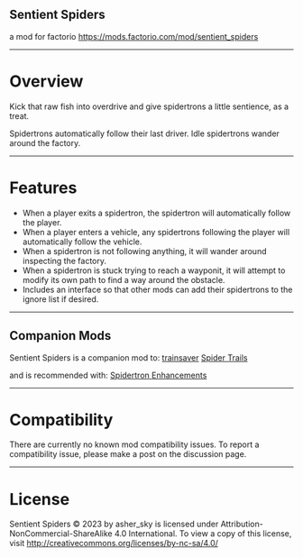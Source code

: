 ## Sentient Spiders
a mod for factorio
https://mods.factorio.com/mod/sentient_spiders

---------------------
# Overview
Kick that raw fish into overdrive and give spidertrons a little sentience, as a treat.

Spidertrons automatically follow their last driver.
Idle spidertrons wander around the factory.

---------------------
# Features

- When a player exits a spidertron, the spidertron will automatically follow the player.
- When a player enters a vehicle, any spidertrons following the player will automatically follow the vehicle.
- When a spidertron is not following anything, it will wander around inspecting the factory.
- When a spidertron is stuck trying to reach a wayponit, it will attempt to modify its own path to find a way around the obstacle.
- Includes an interface so that other mods can add their spidertrons to the ignore list if desired.
<!-- 
---------------------
# Gallery
33% Intensity (default)

![33% Intensity (default)](https://github.com/jingleheimer-schmidt/dim_lamps/blob/4553d4314c4aaf3b90d059912886a27664dc1f5e/gallery/medium/33.png?raw=true)

50% Intensity

![50% Intensity](https://github.com/jingleheimer-schmidt/dim_lamps/blob/4553d4314c4aaf3b90d059912886a27664dc1f5e/gallery/medium/50.png?raw=true)

100% Intensity (original)

![100% Intensity (original)](https://github.com/jingleheimer-schmidt/dim_lamps/blob/4553d4314c4aaf3b90d059912886a27664dc1f5e/gallery/medium/100.png?raw=true) -->

---------------------
## Companion Mods
Sentient Spiders is a companion mod to:
[trainsaver](https://mods.factorio.com/mod/trainsaver)
[Spider Trails](https://mods.factorio.com/mod/spider-trails)

and is recommended with:
[Spidertron Enhancements](https://mods.factorio.com/mod/SpidertronEnhancements)

---------------------
# Compatibility
There are currently no known mod compatibility issues. To report a compatibility issue, please make a post on the discussion page.

---------------------
# License
Sentient Spiders © 2023 by asher_sky is licensed under Attribution-NonCommercial-ShareAlike 4.0 International.
To view a copy of this license, visit http://creativecommons.org/licenses/by-nc-sa/4.0/
